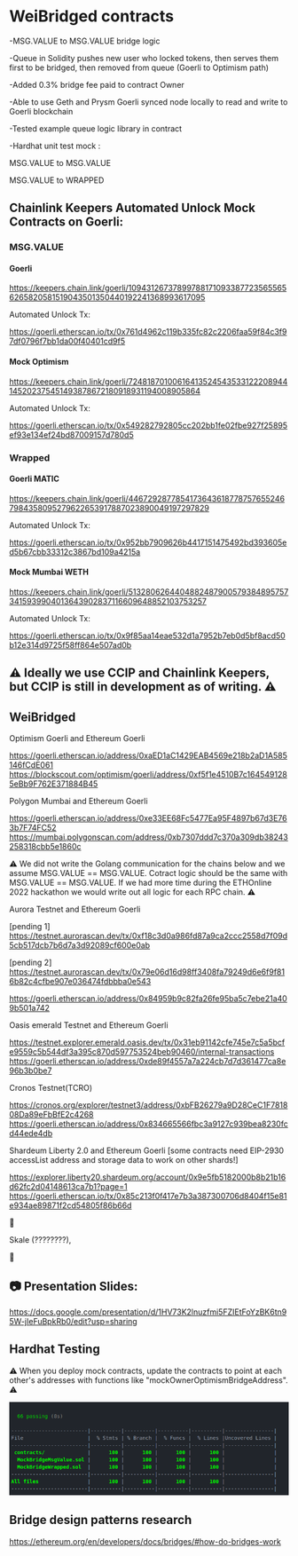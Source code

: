 # WeiBridged contracts

-MSG.VALUE to MSG.VALUE bridge logic

-Queue in Solidity pushes new user who locked tokens, then serves them first to be bridged, then removed from queue (Goerli to Optimism path)

-Added 0.3% bridge fee paid to contract Owner

-Able to use Geth and Prysm Goerli synced node locally to read and write to Goerli blockchain

-Tested example queue logic library in contract

-Hardhat unit test mock :

MSG.VALUE to MSG.VALUE

MSG.VALUE to WRAPPED

## Chainlink Keepers Automated Unlock Mock Contracts on Goerli:

### MSG.VALUE

#### Goerli

https://keepers.chain.link/goerli/109431267378997881710933877235655656265820581519043501350440192241368993617095

Automated Unlock Tx:

https://goerli.etherscan.io/tx/0x761d4962c119b335fc82c2206faa59f84c3f97df0796f7bb1da00f40401cd9f5

#### Mock Optimism

https://keepers.chain.link/goerli/72481870100616413524543533122208944145202375451493878672180918931194008905864

Automated Unlock Tx:

https://goerli.etherscan.io/tx/0x549282792805cc202bb1fe02fbe927f25895ef93e134ef24bd87009157d780d5

### Wrapped

#### Goerli MATIC

https://keepers.chain.link/goerli/44672928778541736436187787576552467984358095279622653917887023890049197297829

Automated Unlock Tx:

https://goerli.etherscan.io/tx/0x952bb7909626b4417151475492bd393605ed5b67cbb33312c3867bd109a4215a

#### Mock Mumbai WETH

https://keepers.chain.link/goerli/51328062644048824879005793848957573415939904013643902837116609648852103753257

Automated Unlock Tx:

https://goerli.etherscan.io/tx/0x9f85aa14eae532d1a7952b7eb0d5bf8acd50b12e314d9725f58ff864e507ad0b

## :warning: Ideally we use CCIP and Chainlink Keepers, but CCIP is still in development as of writing. :warning:

## WeiBridged 

Optimism Goerli and Ethereum Goerli

https://goerli.etherscan.io/address/0xaED1aC1429EAB4569e218b2aD1A585146fCdE061
https://blockscout.com/optimism/goerli/address/0xf5f1e4510B7c1645491285eBb9F762E371884B45

Polygon Mumbai and Ethereum Goerli

https://goerli.etherscan.io/address/0xe33EE68Fc5477Ea95F4897b67d3E763b7F74FC52
https://mumbai.polygonscan.com/address/0xb7307ddd7c370a309db38243258318cbb5e1860c

⚠️ We did not write the Golang communication for the chains below and we assume MSG.VALUE == MSG.VALUE. Cotract logic should be the same with MSG.VALUE == MSG.VALUE. If we had more time during the ETHOnline 2022 hackathon we would write out all logic for each RPC chain. ⚠️

Aurora Testnet and Ethereum Goerli

[pending 1] https://testnet.aurorascan.dev/tx/0xf18c3d0a986fd87a9ca2ccc2558d7f09d5cb517dcb7b6d7a3d92089cf600e0ab

[pending 2] https://testnet.aurorascan.dev/tx/0x79e06d16d98ff3408fa79249d6e6f9f816b82c4cfbe907e036474fdbbba0e543

https://goerli.etherscan.io/address/0x84959b9c82fa26fe95ba5c7ebe21a409b501a742

Oasis emerald Testnet and Ethereum Goerli

https://testnet.explorer.emerald.oasis.dev/tx/0x31eb91142cfe745e7c5a5bcfe9559c5b544df3a395c870d597753524beb90460/internal-transactions
https://goerli.etherscan.io/address/0xde89f4557a7a224cb7d7d361477ca8e96b3b0be7

Cronos Testnet(TCRO)

https://cronos.org/explorer/testnet3/address/0xbFB26279a9D28CeC1F781808Da89eFbBfE2c4268
https://goerli.etherscan.io/address/0x834665566fbc3a9127c939bea8230fcd44ede4db

Shardeum Liberty 2.0 and Ethereum Goerli [some contracts need EIP-2930 accessList address and storage data to work on other shards!]

https://explorer.liberty20.shardeum.org/account/0x9e5fb5182000b8b21b16d62fc2d04148613ca7b1?page=1
https://goerli.etherscan.io/tx/0x85c213f0f417e7b3a387300706d8404f15e81e934ae89871f2cd54805f86b66d

🔴

Skale (????????),

🔴

## 📷 Presentation Slides: 

https://docs.google.com/presentation/d/1HV73K2lnuzfmi5FZIEtFoYzBK6tn95W-jIeFuBpkRb0/edit?usp=sharing


## Hardhat Testing

:warning: When you deploy mock contracts, update the contracts to point at each other's addresses with functions like "mockOwnerOptimismBridgeAddress".  :warning:

<img src="https://github.com/WeiBridged/Contracts/blob/main/test/unit/hardhatLog.png" alt="HardhatTest"/>

## Bridge design patterns research

https://ethereum.org/en/developers/docs/bridges/#how-do-bridges-work
